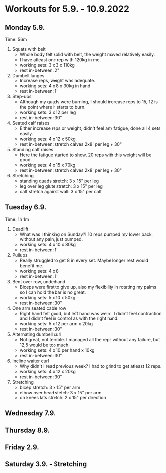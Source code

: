 # Workouts for 5.9. - 10.9.2022

## Monday 5.9.

Time: 56m

1. Squats with belt
   - Whole body felt solid with belt, the weight moved relatively easily.
   - I have atleast one rep with 120kg in me.
   - working sets: 3 x 3 x 110kg
   - rest in-between: 2"
2. Dumbell lunges
   - Increase reps, weight was adequate.
   - working sets: 4 x 8 x 30kg in hand
   - rest in-between: 1'
3. Step-ups
   - Although my quads were burning, I should increase reps to 15, 12 is the point where it starts to burn.
   - working sets: 3 x 12 per leg
   - rest in-between: 30"
4. Seated calf raises
   - Either increase reps or weight, didn't feel any fatigue, done all 4 sets easily.
   - working sets: 4 x 12 x 50kg
   - rest in-between: stretch calves 2x8' per leg + 30"
5. Standing calf raises
   - Here the fatigue started to show, 20 reps with this weight will be good.
   - working sets: 4 x 15 x 70kg
   - rest in-between: stretch calves 2x8' per leg + 30"
6. Stretching
   - standing quads stretch: 3 x 15" per leg
   - leg over leg glute stretch: 3 x 15" per leg
   - calf stretch against wall: 3 x 15" per calf

## Tuesday 6.9.

Time: 1h 1m

1. Deadlift
   - What was I thinking on Sunday?! 10 reps pumped my lower back, without any pain, just pumped.
   - working sets: 4 x 10 x 80kg
   - rest in-between: 1'
2. Pullups
   - Really struggled to get 8 in every set. Maybe longer rest would benefit me.
   - working sets: 4 x 8
   - rest in-between: 1'
3. Bent over row, underhand
   - Biceps were first to give up, also my flexibility in rotating my palms so I can hold the bar is no great.
   - working sets: 5 x 10 x 50kg
   - rest in-between: 30"
4. One arm seated cable row
   - Right hand felt good, but left hand was weird. I didn't feel contraction and I didn't feel in control as with the right hand.
   - working sets: 5 x 12 per arm x 20kg
   - rest in-between: 30"
5. Alternating dumbell curl
   - Not great, not terrible. I managed all the reps without any failure, but 12,5 would be too much.
   - working sets: 4 x 10 per hand x 10kg
   - rest in-between: 30"
6. Incline waiter curl
   - Why didn't I read previous week? I had to grind to get atleast 12 reps.
   - working sets: 4 x 12 x 20kg
   - rest in-between: 30"
7. Stretching
   - bicep stretch: 3 x 15" per arm
   - elbow over head stetch: 3 x 15" per arm
   - on knees lats stretch: 2 x 15" per direction

## Wednesday 7.9.

## Thursday 8.9.

## Friday 2.9.

## Saturday 3.9. - Stretching
